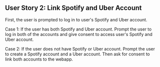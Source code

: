## User Story 2: Link Spotify and Uber Account

First, the user is prompted to log in to user's Spotify and Uber account. 

Case 1: If the user has both Spotify and Uber account.
Prompt the user to log in both of the accounts and give consent to access user's Spotify and Uber account.

Case 2: If the user does not have Spotify or Uber account.
Prompt the user to create a Spotify account and a Uber account. Then ask for consent to link both accounts to the webapp. 
